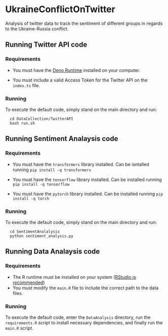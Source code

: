 # UkraineConflictOnTwitter
Analysis of twitter data to track the sentiment of different groups in regards to the Ukraine-Russia conflict.


## Running Twitter API code
### Requirements
- You must have the [Deno Runtime](https://deno.land) installed on your computer.

- You must include a valid Access Token for the Twitter API on the `index.ts` file.

### Running
To execute the default code, simply stand on the main directory and run:
```
  cd DataCollection/TwitterAPI
  bash run.sh
```

## Running Sentiment Analaysis code
### Requirements
- You must have the `transformers` library installed. Can be isntalled running `pip install -q transformers`

- You must have the `tensorflow` library installed. Can be installed running `pip install -q tensorflow`

- You must have the `pytorch` library installed. Can be installed running `pip install -q torch`

### Running

To execute the default code, simply stand on the main directory and run:
```
  cd SentimentAnalalysis
  python sentiment_analysis.py
```

## Running Data Analaysis code
### Requirements
- The R runtime must be installed on your system ([RStudio is recommended](https://www.rstudio.com/products/rstudio/download/))
- You must modify the `main.R` file to include the correct path to the data files.
### Running

To execute the default code, enter the `DataAnalysis` directory, run the `requirements.R` script to install necessary dependencies, and finally run the `main.R` script.
